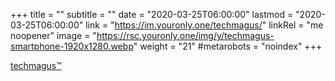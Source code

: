 +++
title = ""
subtitle = ""
date = "2020-03-25T06:00:00"
lastmod = "2020-03-25T06:00:00"
link = "https://im.youronly.one/techmagus/"
linkRel = "me noopener"
image = "https://rsc.youronly.one/img/y/techmagus-smartphone-1920x1280.webp"
weight = "21"
#metarobots = "noindex"
+++

[techmagus™](https://im.youronly.one/techmagus/ "techmagus™")
